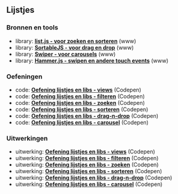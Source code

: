 ## Lijstjes

### Bronnen en tools

- library: **[list.js - voor zoeken en sorteren](https://listjs.com/)** (www)
- library: **[SortableJS - voor drag en drop](http://sortablejs.github.io/Sortable/)** (www)
- library: **[Swiper - voor carousels](https://swiperjs.com/demos)** (www)
- library: **[Hammer.js - swipen en andere touch events](https://hammerjs.github.io/)** (www)

### Oefeningen

- code: **[Oefening lijstjes en libs - views](https://codepen.io/shooft/pen/wvErdwQ)** (Codepen)
- code: [**Oefening lijstjes en libs - filteren**](https://codepen.io/shooft/pen/BaOwRyq) (Codepen)
- code: [**Oefening lijstjes en libs - zoeken**](https://codepen.io/shooft/pen/PodJmzy) (Codepen)
- code: [**Oefening lijstjes en libs - sorteren**](https://codepen.io/shooft/pen/XWPeRjK) (Codepen)
- code: **[Oefening lijstjes en libs - drag-n-drop](https://codepen.io/shooft/pen/ZEMXKxp)** (Codepen)
- code: **[Oefening lijstjes en libs - carousel](https://codepen.io/shooft/pen/RwYLgrm)** (Codepen)

### Uitwerkingen

- uitwerking: **[Oefening lijstjes en libs - views](https://codepen.io/shooft/pen/BaOwRBq)** (Codepen)
- uitwerking: [**Oefening lijstjes en libs - filteren**](https://codepen.io/shooft/pen/bGxoWNO) (Codepen)
- uitwerking: **[Oefening lijstjes en libs - zoeken](https://codepen.io/shooft/pen/BaOwRzv)** (Codepen)
- uitwerking: **[Oefening lijstjes en libs - sorteren](https://codepen.io/shooft/pen/ExewmgN)** (Codepen)
- uitwerking: **[Oefening lijstjes en libs - drag-n-drop](https://codepen.io/shooft/pen/eYLGWMB)** (Codepen)
- uitwerking: **[Oefening lijstjes en libs - carousel](https://codepen.io/shooft/pen/GRXMEoV)** (Codepen)
